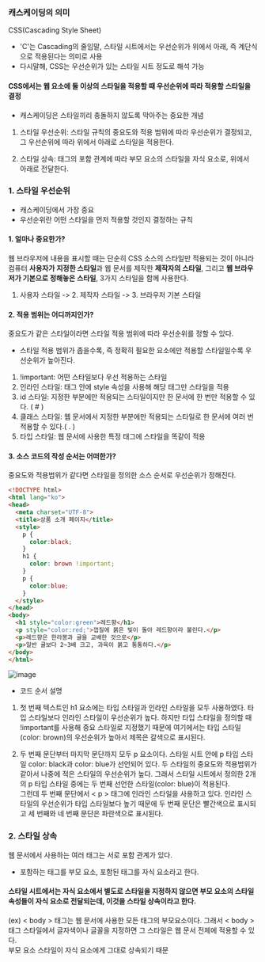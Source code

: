 ### 캐스케이딩의 의미

CSS(Cascading Style Sheet)
- 'C'는 Cascading의 줄임말, 스타일 시트에서는 우선순위가 위에서 아래, 즉 계단식으로 적용된다는 의미로 사용
- 다시말해, CSS는 우선순위가 있는 스타일 시트 정도로 해석 가능

#### CSS에서는 웹 요소에 둘 이상의 스타일을 적용할 때 우선순위에 따라 적용할 스타일을 결정
 - 캐스케이딩은 스타일끼리 충돌하지 않도록 막아주는 중요한 개념 

1. 스타일 우선순위: 스타일 규칙의 중요도와 적용 범위에 따라 우선순위가 결정되고, 그 우선순위에 따라 위에서 아래로 스타일을 적용한다.

2. 스타일 상속: 태그의 포함 관계에 따라 부모 요소의 스타일을 자식 요소로, 위에서 아래로 전달한다.

### 1. 스타일 우선순위

- 캐스케이딩에서 가장 중요
- 우선순위란 어떤 스타일을 먼저 적용할 것인지 결정하는 규칙

#### 1. 얼마나 중요한가?

웹 브라우저에 내용을 표시할 때는 단순히 CSS 소스의 스타일만 적용되는 것이 아니라  
컴퓨터 **사용자가 지정한 스타일**과 웹 문서를 제작한 **제작자의 스타일**, 그리고 **웹 브라우저가 기본으로 정해놓은 스타일**, 3가지 스타일을 함께 사용한다.

1. 사용자 스타일 -> 2. 제작자 스타일 -> 3. 브라우저 기본 스타일

#### 2. 적용 범위는 어디까지인가?

중요도가 같은 스타일이라면 스타일 적용 범위에 따라 우선순위를 정할 수 있다.

- 스타일 적용 범위가 좁을수록, 즉 정확히 필요한 요소에만 적용할 스타일일수록 우선순위가 높아진다.

1. !important: 어떤 스타일보다 우선 적용하는 스타일
2. 인라인 스타일: 태그 안에 style 속성을 사용해 해당 태그만 스타일을 적용
3. id 스타일: 지정한 부분에만 적용되는 스타일이지만 한 문서에 한 번만 적용할 수 있다. ( # )
4. 클래스 스타일: 웹 문서에서 지정한 부분에만 적용되는 스타일로 한 문서에 여러 번 적용할 수 있다.( . )
5. 타입 스타일: 웹 문서에 사용한 특정 태그에 스타일을 똑같이 적용

#### 3. 소스 코드의 작성 순서는 어떠한가?

중요도와 적용범위가 같다면 스타일을 정의한 소스 순서로 우선순위가 정해진다.

```html
<!DOCTYPE html>
<html lang="ko">
<head>
  <meta charset="UTF-8">
  <title>상품 소개 페이지</title>
  <style>
    p {
      color:black;
    } 
    h1 {
      color: brown !important;
    } 
    p {
      color:blue;
    }
  </style>
</head>
<body>
  <h1 style="color:green">레드향</h1>
  <p style="color:red;">껍질에 붉은 빛이 돌아 레드향이라 불린다.</p>
  <p>레드향은 한라봉과 귤을 교배한 것으로</p>
  <p>일반 귤보다 2~3배 크고, 과육이 붉고 통통하다.</p>    
</body>
</html> 
```
![image](https://github.com/Seonghyun-Park/Web/assets/121333241/721c26bb-ceb6-4a2e-9bad-26c9d2d5d4c1)

- 코드 순서 설명
1. 첫 번째 텍스트인 h1 요소에는 타입 스타일과 인라인 스타일을 모두 사용하였다. 타입 스타일보다 인라인 스타일이 우선순위가 높다. 하지만 타입 스타일을 정의할 때 !important를 사용해 중요 스타일로 지정했기 때문에 여기에서는 타입 스타일(color: brown)의 우선순위가 높아서 제목은 갈색으로 표시된다. 

2. 두 번째 문단부터 마지막 문단까지 모두 p 요소이다. 스타일 시트 안에 p 타입 스타일 color: black과 color: blue가 선언되어 있다. 두 스타일의 중요도와 적용범위가 같아서 나중에 적은 스타일의 우선순위가 높다. 그래서 스타일 시트에서 정의한 2개의 p 타입 스타일 중에는 두 번째 선언한 스타일(color: blue)이 적용된다.  
그런데 두 번째 문단에서 < p > 태그에 인라인 스타일을 사용하고 있다. 인라인 스타일의 우선순위가 타입 스타일보다 높기 때문에 두 번째 문단은 빨간색으로 표시되고 세 번째와 네 번째 문단은 파란색으로 표시된다.

### 2. 스타일 상속

웹 문서에서 사용하는 여러 태그는 서로 포함 관계가 있다. 

- 포함하는 태그를 부모 요소, 포함된 태그를 자식 요소라고 한다.

#### 스타일 시트에서는 자식 요소에서 별도로 스타일을 지정하지 않으면 부모 요소의 스타일 속성들이 자식 요소로 전달되는데, 이것을 스타일 상속이라고 한다.

(ex) < body > 태그는 웹 문서에 사용한 모든 태그의 부모요소이다. 그래서 < body >태그 스타일에서 글자색이나 글꼴을 지정하면 그 스타일은 웹 문서 전체에 적용할 수 있다.  
부모 요소 스타일이 자식 요소에게 그대로 상속되기 때문